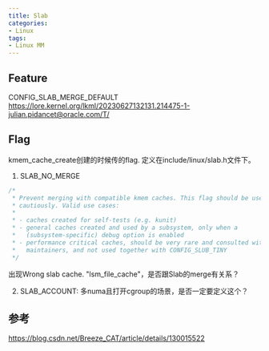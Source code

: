 ```yaml
---
title: Slab
categories: 
- Linux
tags:
- Linux MM
---
```


## Feature
CONFIG_SLAB_MERGE_DEFAULT 
https://lore.kernel.org/lkml/20230627132131.214475-1-julian.pidancet@oracle.com/T/

## Flag
kmem_cache_create创建的时候传的flag. 定义在include/linux/slab.h文件下。
1. SLAB_NO_MERGE
```c [include/linux/slab.h]
/*
 * Prevent merging with compatible kmem caches. This flag should be used
 * cautiously. Valid use cases:
 *
 * - caches created for self-tests (e.g. kunit)
 * - general caches created and used by a subsystem, only when a
 *   (subsystem-specific) debug option is enabled
 * - performance critical caches, should be very rare and consulted with slab
 *   maintainers, and not used together with CONFIG_SLUB_TINY
 */
```
出现Wrong slab cache. "lsm_file_cache"，是否跟Slab的merge有关系？

2. SLAB_ACCOUNT: 多numa且打开cgroup的场景，是否一定要定义这个？

## 参考
https://blog.csdn.net/Breeze_CAT/article/details/130015522
